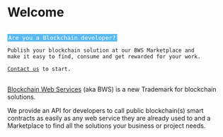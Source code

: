 # Welcome

<style>
.welcome-highlight {
    background-color:#5abaf0;
    color:white;
    text-shadow: none !important;
    font-size:13px;
    padding: 1px 3px 1px 2px;
  }
</style>

<pre class="highlight javascript" style="display: block;"><code>
<span class="welcome-highlight">Are you a Blockchain developer?</span>

<span class="s1">Publish your blockchain solution at our <span class="na">BWS Marketplace</span> and
make it easy to find, consume and get rewarded for your work.
</span>
<a href="https://bws.ninja/front-marketplace-contact.html" target="_blank">Contact us</a> to start.
</code>
</pre>

[Blockchain Web Services](https://bws.ninja) (aka BWS) is a new Trademark for blockchain solutions.

We provide an API for developers to call public blockchain(s) smart contracts as easily as any web service they are already used to and a Marketplace to find all the solutions your business or project needs.

